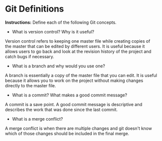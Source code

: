 # Git Definitions

**Instructions:** Define each of the following Git concepts.

* What is version control?  Why is it useful?

Version control refers to keeping one master file while creating copies of the master that can be edited by different users. It is useful because it allows users to go back and look at the revision history of the project and catch bugs if necessary.

* What is a branch and why would you use one?

A branch is essentially a copy of the master file that you can edit. It is useful because it allows you to work on the project without making changes directly to the master file.

* What is a commit? What makes a good commit message?

A commit is a save point. A good commit message is descriptive and describes the work that was done since the last commit.

* What is a merge conflict?

A merge conflict is when there are multiple changes and git doesn't know which of those changes should be included in the final merge.


